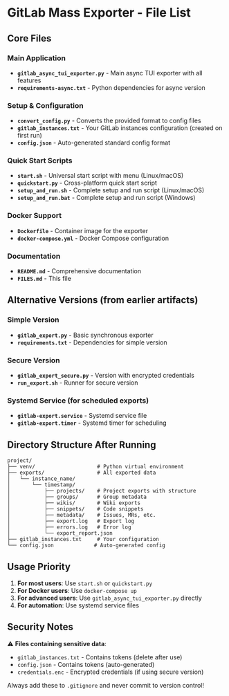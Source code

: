 # GitLab Mass Exporter - File List

## Core Files

### Main Application
- **`gitlab_async_tui_exporter.py`** - Main async TUI exporter with all features
- **`requirements-async.txt`** - Python dependencies for async version

### Setup & Configuration
- **`convert_config.py`** - Converts the provided format to config files
- **`gitlab_instances.txt`** - Your GitLab instances configuration (created on first run)
- **`config.json`** - Auto-generated standard config format

### Quick Start Scripts
- **`start.sh`** - Universal start script with menu (Linux/macOS)
- **`quickstart.py`** - Cross-platform quick start script
- **`setup_and_run.sh`** - Complete setup and run script (Linux/macOS)
- **`setup_and_run.bat`** - Complete setup and run script (Windows)

### Docker Support
- **`Dockerfile`** - Container image for the exporter
- **`docker-compose.yml`** - Docker Compose configuration

### Documentation
- **`README.md`** - Comprehensive documentation
- **`FILES.md`** - This file

## Alternative Versions (from earlier artifacts)

### Simple Version
- **`gitlab_export.py`** - Basic synchronous exporter
- **`requirements.txt`** - Dependencies for simple version

### Secure Version
- **`gitlab_export_secure.py`** - Version with encrypted credentials
- **`run_export.sh`** - Runner for secure version

### Systemd Service (for scheduled exports)
- **`gitlab-export.service`** - Systemd service file
- **`gitlab-export.timer`** - Systemd timer for scheduling

## Directory Structure After Running

```
project/
├── venv/                    # Python virtual environment
├── exports/                 # All exported data
│   └── instance_name/
│       └── timestamp/
│           ├── projects/    # Project exports with structure
│           ├── groups/      # Group metadata
│           ├── wikis/       # Wiki exports
│           ├── snippets/    # Code snippets
│           ├── metadata/    # Issues, MRs, etc.
│           ├── export.log   # Export log
│           ├── errors.log   # Error log
│           └── export_report.json
├── gitlab_instances.txt     # Your configuration
└── config.json             # Auto-generated config

```

## Usage Priority

1. **For most users**: Use `start.sh` or `quickstart.py`
2. **For Docker users**: Use `docker-compose up`
3. **For advanced users**: Use `gitlab_async_tui_exporter.py` directly
4. **For automation**: Use systemd service files

## Security Notes

⚠️ **Files containing sensitive data**:
- `gitlab_instances.txt` - Contains tokens (delete after use)
- `config.json` - Contains tokens (auto-generated)
- `credentials.enc` - Encrypted credentials (if using secure version)

Always add these to `.gitignore` and never commit to version control!
